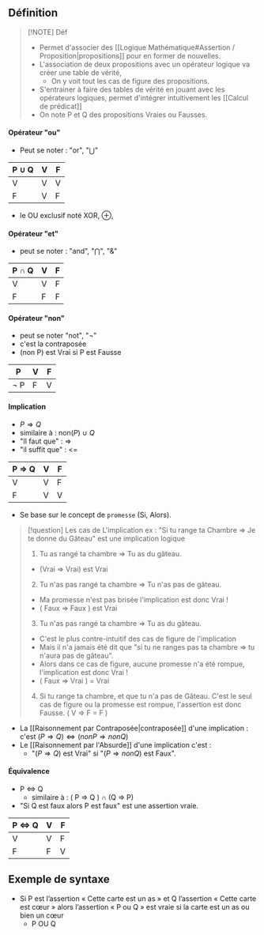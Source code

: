 ## Définition

> [!NOTE] Déf
> - Permet d'associer des [[Logique Mathématique#Assertion / Proposition|propositions]] pour en former de nouvelles.
> - L'association de deux propositions avec un opérateur logique va créer une table de vérité,
> 	- On y voit tout les cas de figure des propositions.
> - S'entrainer à faire des tables de vérité en jouant avec les opérateurs logiques, permet d'intégrer intuitivement les [[Calcul de prédicat]]
> - On note P et Q des propositions Vraies ou Fausses.

#### Opérateur "ou"
- Peut se noter : "or", "⋃"

| P $\cup$ Q | V   | F   |
| ---------- | --- | --- |
| V          | V   | V   |
| F          | V   | F   |
- le OU exclusif noté XOR, $\oplus$, 
#### Opérateur "et"
- peut se noter : "and", "⋂", "&"

| P $\cap$ Q | V   | F   |
| ---------- | --- | --- |
| V          | V   | F   |
| F          | F   | F   |
#### Opérateur "non"
- peut se noter "not", "¬"
- c'est la contraposée
- (non P) est Vrai si P est Fausse

| P         | V   | F   |
| --------- | --- | --- |
| $\lnot$ P | F   | V   |
#### Implication
- $P \Rightarrow Q$ 
- similaire à : non($P$) $\cup$ $Q$
- "Il faut que" : =>
- "il suffit que" : <=

| P => Q | V   | F   |
| ------ | --- | --- |
| V      | V   | F   |
| F      | V   | V   |
- Se base sur le concept de ``promesse`` (Si, Alors).

> [!question] Les cas de L'implication ex : "Si tu range ta Chambre => Je te donne du Gâteau" est une implication logique
> 1. Tu as rangé ta chambre => Tu as du gâteau.
> 	- (Vrai => Vrai) est  Vrai
> 2. Tu n'as pas rangé ta chambre => Tu n'as pas de gâteau.
> 	- Ma promesse n'est pas brisée l'implication est donc Vrai !
> 	- ( Faux => Faux ) est Vrai 
> 3. Tu n'as pas rangé ta chambre => Tu as du gâteau.
> 	- C'est le plus contre-intuitif des cas de figure de l'implication
> 	- Mais il n'a jamais été dit que "si tu ne ranges pas ta chambre => tu n'aura pas de gâteau".
> 	- Alors dans ce cas de figure, aucune promesse n'a été rompue, l'implication est donc Vrai !
> 	- ( Faux => Vrai ) = Vrai 
> 
> 4. Si tu range ta chambre, et que tu n'a pas de Gâteau.
> C'est le seul cas de figure ou la promesse est rompue, l'assertion est donc Fausse.
> ( V => F = F )

- La [[Raisonnement par Contraposée|contraposée]] d'une implication : c'est $(P \Rightarrow Q) \Leftrightarrow (nonP \Rightarrow non Q)$
- Le [[Raisonnement par l'Absurde]] d'une implication c'est :
	- "$(P \Rightarrow Q)$ est Vrai" si "$(P \Rightarrow nonQ)$ est Faux".

#### Équivalence 
 - P <=> Q
	 - similaire à : ( P => Q ) $\cap$ (Q => P)
- "Si Q est faux alors P est faux" est une assertion vraie.

| P <=> Q | V   | F   |
| ------- | --- | --- |
| V       | V   | F   |
| F       | F   | V   |

## Exemple de syntaxe
- Si P est l’assertion « Cette carte est un as » et Q l’assertion « Cette carte est cœur » alors l’assertion « P ou Q » est vraie si la carte est un as ou bien un cœur
	- P OU Q
